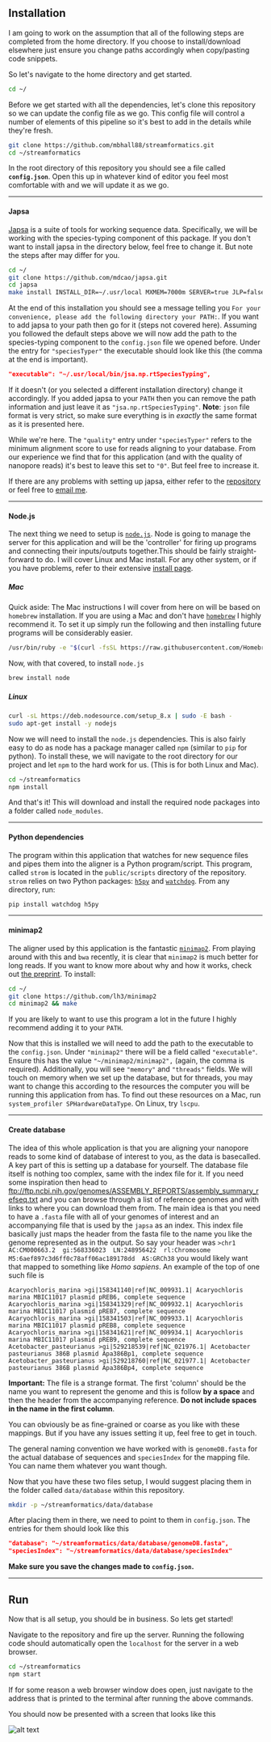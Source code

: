 ## Installation

I am going to work on the assumption that all of the following steps are
completed from the home directory. If you choose to install/download elsewhere
just ensure you change paths accordingly when copy/pasting code snippets.

So let's navigate to the home directory and get started.

```sh
cd ~/
```

Before we get started with all the dependencies, let's clone this repository
so we can update the config file as we go. This config file will control a
number of elements of this pipeline so it's best to add in the details while
they're fresh.

```sh
git clone https://github.com/mbhall88/streamformatics.git
cd ~/streamformatics
```

In the root directory of this repository you should see a file called
**`config.json`**. Open this up in whatever kind of editor you feel most
comfortable with and we will update it as we go.

---

#### Japsa
[Japsa](https://github.com/mdcao/japsa) is a suite of tools for working sequence data.
Specifically, we will be working with the species-typing component of this
package. If you don't want to install japsa in the directory below, feel free to
change it. But note the steps after may differ for you.

```sh
cd ~/
git clone https://github.com/mdcao/japsa.git
cd japsa
make install INSTALL_DIR=~/.usr/local MXMEM=7000m SERVER=true JLP=false
```

At the end of this installation you should see a message telling you
`For your convenience, please add the following directory your PATH:`. If you
want to add japsa to your path then go for it (steps not covered here).
Assuming you followed the default steps above we will now add the path to the
species-typing component to the `config.json` file we opened before. Under the
entry for `"speciesTyper"` the executable should look like this (the comma at
    the end is important).

```json
"executable": "~/.usr/local/bin/jsa.np.rtSpeciesTyping",
```

If it doesn't (or you selected a different installation directory) change it
accordingly. If you added japsa to your `PATH` then you can remove the path
information and just leave it as `"jsa.np.rtSpeciesTyping"`. **Note**: `json`
file format is very strict, so make sure everything is in *exactly* the same
format as it is presented here.

While we're here. The `"quality"` entry under `"speciesTyper"` refers to the
minimum alignment score to use for reads aligning to your database. From our
experience we find that for this application (and with the quality of nanopore
reads) it's best to leave this set to `"0"`. But feel free to increase it.

If there are any problems with setting up japsa, either refer to the [repository](https://github.com/mdcao/japsa)
or feel free to [email me](mbhall88@gmail.com).

---

#### Node.js

The next thing we need to setup is [`node.js`](https://nodejs.org/).
Node is going to manage the server for this application and will be the
'controller' for firing up programs and connecting their inputs/outputs
together.This should be fairly straight-forward to do. I will cover Linux and
Mac install. For any other system, or if you have problems, refer to their
extensive [install page](https://nodejs.org/en/download/package-manager/).

##### Mac

Quick aside: The Mac instructions I will cover from here on will be based on
`homebrew` installation. If you are using a Mac and don't have [`homebrew`](https://brew.sh/) I
highly recommend it. To set it up simply run the following and then installing
future programs will be considerably easier.

```sh
/usr/bin/ruby -e "$(curl -fsSL https://raw.githubusercontent.com/Homebrew/install/master/install)"
```

Now, with that covered, to install `node.js`

```sh
brew install node
```

##### Linux

```sh
curl -sL https://deb.nodesource.com/setup_8.x | sudo -E bash -
sudo apt-get install -y nodejs
```

Now we will need to install the `node.js` dependencies. This is also fairly
easy to do as node has a package manager called `npm` (similar to `pip` for
python). To install these, we will navigate to the root directory for our
project and let `npm` to the hard work for us. (This is for both Linux and Mac).

```sh
cd ~/streamformatics
npm install
```

And that's it! This will download and install the required node packages into a
folder called `node_modules`.

---

#### Python dependencies

The program within this application that watches for new sequence files and
pipes them into the aligner is a Python program/script. This program, called
`strom` is located in the `public/scripts` directory of the repository. `strom`
relies on two Python packages: [`h5py`](http://www.h5py.org/) and
[`watchdog`](https://pypi.python.org/pypi/watchdog). From any directory, run:

```sh
pip install watchdog h5py
```

---

#### minimap2

The aligner used by this application is the fantastic [`minimap2`](https://github.com/lh3/minimap2).
From playing around with this and `bwa` recently, it is clear that `minimap2` is
much better for long reads. If you want to know more about why and how it works,
check out [the preprint](https://arxiv.org/abs/1708.01492). To install:

```sh
cd ~/
git clone https://github.com/lh3/minimap2
cd minimap2 && make
```

If you are likely to want to use this program a lot in the future I highly
recommend adding it to your `PATH`.

Now that this is installed we will need to add the path to the executable to the
`config.json`. Under `"minimap2"` there will be a field called `"executable"`.
Ensure this has the value `"~/minimap2/minimap2",` (again, the comma is required).
Additionally, you will see `"memory"` and `"threads"` fields. We will touch on
memory when we set up the database, but for threads, you may want to change this
according to the resources the computer you will be running this application from
has. To find out these resources on a Mac, run `system_profiler SPHardwareDataType`.
On Linux, try `lscpu`.

---

#### Create database

The idea of this whole application is that you are aligning your nanopore reads
to some kind of database of interest to you, as the data is basecalled. A key
part of this is setting up a database for yourself. The database file itself is
nothing too complex, same with the index file for it. If you need some inspiration
then head to <ftp://ftp.ncbi.nih.gov/genomes/ASSEMBLY_REPORTS/assembly_summary_refseq.txt>
and you can browse through a list of reference genomes and with links to where
you can download them from.
The main idea is that you need to have a `.fasta` file with all of your genomes
of interest and an accompanying file that is used by the `japsa` as an index.
This index file basically just maps the header from the fasta file to the name
you like the genome represented as in the output. So say your header was
`>chr1  AC:CM000663.2  gi:568336023  LN:248956422  rl:Chromosome  M5:6aef897c3d6ff0c78aff06ac189178dd  AS:GRCh38`
you would likely want that mapped to something like *Homo sapiens*. An example of
the top of one such file is

```
Acaryochloris_marina >gi|158341140|ref|NC_009931.1| Acaryochloris marina MBIC11017 plasmid pREB6, complete sequence
Acaryochloris_marina >gi|158341329|ref|NC_009932.1| Acaryochloris marina MBIC11017 plasmid pREB7, complete sequence
Acaryochloris_marina >gi|158341503|ref|NC_009933.1| Acaryochloris marina MBIC11017 plasmid pREB8, complete sequence
Acaryochloris_marina >gi|158341621|ref|NC_009934.1| Acaryochloris marina MBIC11017 plasmid pREB9, complete sequence
Acetobacter_pasteurianus >gi|529218539|ref|NC_021976.1| Acetobacter pasteurianus 386B plasmid Apa386Bp1, complete sequence
Acetobacter_pasteurianus >gi|529218760|ref|NC_021977.1| Acetobacter pasteurianus 386B plasmid Apa386Bp4, complete sequence
```

**Important:** The file is a strange format. The first 'column' should be the
name you want to represent the genome and this is follow **by a space** and then
the header from the accompanying reference. **Do not include spaces in the name
in the first column**.

You can obviously be as fine-grained or coarse as you like with these mappings.
But if you have any issues setting it up, feel free to get in touch.

The general naming convention we have worked with is `genomeDB.fasta` for the
actual database of sequences and `speciesIndex` for the mapping file. You can
name them whatever you want though.

Now that you have these two files setup, I would suggest placing them in the
folder called `data/database` within this repository.

```sh
mkdir -p ~/streamformatics/data/database
```

After placing them in there,
we need to point to them in `config.json`. The entries for them should look like
this

```json
"database": "~/streamformatics/data/database/genomeDB.fasta",
"speciesIndex": "~/streamformatics/data/database/speciesIndex"
```

**Make sure you save the changes made to `config.json`.**

---

## Run

Now that is all setup, you should be in business. So lets get started!

Navigate to the repository and fire up the server. Running the following code
should automatically open the `localhost` for the server in a web browser.

```sh
cd ~/streamformatics
npm start
```

If for some reason a web browser window does open, just navigate to the address
that is printed to the terminal after running the above commands.

You should now be presented with a screen that looks like this

![alt text](https://github.com/mbhall88/streamformatics/blob/master/public/images/home_page.png)
